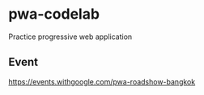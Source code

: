 # pwa-codelab
Practice progressive web application

## Event
https://events.withgoogle.com/pwa-roadshow-bangkok

